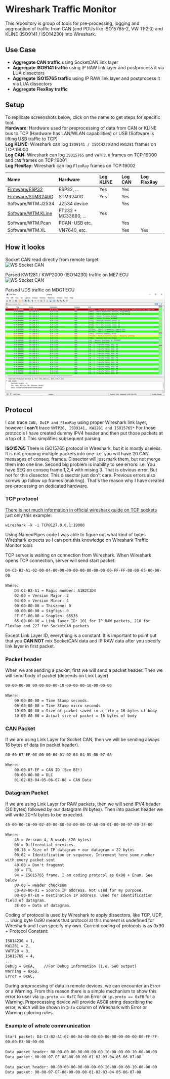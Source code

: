 # Wireshark Traffic Monitor
This repository is group of tools for pre-processing, logging and aggreagtion of traffic from CAN (and PDUs like ISO15765-2, VW TP2.0) and KLINE (ISO9141 / ISO14230) into Wireshark.

## Use Case
 * **Aggregate CAN traffic** using SocketCAN link layer
 * **Aggregate ISO9141 traffic** using IP RAW link layer and postprocess it via LUA dissectors
 * **Aggregate ISO15765 traffic** using IP RAW link layer and postprocess it via LUA dissectors
 * **Aggregate FlexRay traffic**

## Setup
To replicate screenshots below, click on the name to get steps for specific tool.  
**Hardware:** Hardware used for preprocessing of data from CAN or KLINE bus to TCP (Hardware has LAN/WLAN capabilities) or USB (Software is lifting USB traffic to TCP)  
**Log KLINE:** Wireshark can log `ISO9141 / ISO14230` and `KW1281` frames on TCP:19000  
**Log CAN:** Wireshark can log `ISO15765` and `VWTP2.0` frames on TCP:19000 and `CAN` frames on TCP:19001  
**Log FlexRay:** Wireshark can log `FlexRay` frames on TCP:19002  

| Name                                              | Hardware             | Log KLINE | Log CAN  | Log FlexRay |
| :------------------------------------------------ | :------------------- | :-------- | :------- | :---------- |
| [Firmware/ESP32](/Firmware/ESP32/readme.md)       | ESP32, ...           | Yes       | Yes      |             |
| [Firmware/STM3240G](/Firmware/STM3240G/readme.md) | STM3240G             | Yes       | Yes      |             |
| Software/WTM.J2534                                | J2534 device         |           | Yes      |             |
| [Software/WTM.KLine](/Software/Readme.md)         | FT232 + MC33660, ... | Yes       |          |             |
| Software/WTM.Pcan                                 | PCAN-USB etc.        |           | Yes      |             |
| Software/WTM.XL                                   | VN7640, etc.         |           | Yes      | Yes         |

## How it looks
Socket CAN read directly from remote target:  
![WS Socket CAN](/Resources/Wireshark_SocketCAN_Example.png)

Parsed KW1281 / KWP2000 (ISO14230) traffic on ME7 ECU  
![WS Socket CAN](/Resources/Wireshark_KWP2000_Example.png)

Parsed UDS traffic on MDG1 ECU  
![WS Socket CAN](/Resources/Wireshark_UDS_Example.png)

## Protocol
I can trace `CAN, DoIP and FlexRay` using proper Wireshark link layer, however **I can't** trace `VWTP20, ISO9141, KW1281 and ISO15765*` For those protocols I have created dummy IPV4 header and then put those packets at a top of it. This simplifies subsequent parsing.

**ISO15765** There is ISO15765 protocol in Wireshark, but it is mostly useless. It is not grouping multiple packets into one: i.e. you will have 20 CAN messages of conseq. frames. Dissector will just mark them, but not merge them into one line. Second big problem is inability to see errors: i.e. You have SEQ on conseq frame 1,2,4 with mising 3. That is obvious error. But not for this dissector. This dissector just don't care. Previous errors also screws up follow up frames (makring). That's the reason why I have created pre-processing on dedicated hardware.

### TCP protocol
[There is not much information in official wireshark guide on TCP sockets](https://wiki.wireshark.org/CaptureSetup/Pipes) just only this example:  
```
wireshark -k -i TCP@127.0.0.1:19000
```
Using NamedPipes code I was able to figure out what kind of bytes Wireshark expects so I can port this knowledge on Wireshark Traffic Monitor tools

TCP server is waiting on connection from Wireshark. When Wireshark opens TCP connection, server will send start packet:
```
D4-C3-B2-A1-02-00-04-00-00-00-00-00-00-00-00-00-FF-FF-00-00-65-00-00-00

Where:
    D4-C3-B2-A1 = Magic number: A1B2C3D4
    02-00 = Version Major: 2
    04-00 = Version Minor: 4
    00-00-00-00 = Thiszone: 0
    00-00-00-00 = Sigfigs: 0
    FF-FF-00-00 = Snaplen: 65535
    65-00-00-00 = Link layer ID: 101 for IP RAW packets, 210 for FlexRay and 227 for SocketCAN packets
```
Except Link Layer ID, everything is a constant. It is important to point out that you **CAN NOT** mix SocketCAN data and IP RAW data after you specify link layer in first packet.

### Packet header
When we are sending a packet, first we will send a packet header. Then we will send body of packet (depends on Link Layer)
```
00-00-00-00 00-00-00-00-10-00-00-00-10-00-00-00

Where:
    00-00-00-00 = Time Stamp seconds.
    00-00-00-00 = Time Stamp micro seconds
    10-00-00-00 = Size of packet saved in a file = 16 bytes of body
    10-00-00-00 = Actual size of packet = 16 bytes of body
```

### CAN Packet
If we are using Link Layer for Socket CAN, then we will be sending always 16 bytes of data (in packet header).
```
00-00-07-EF-08-00-00-00-01-02-03-04-05-06-07-08

Where:
    00-00-07-EF = CAN ID (See BE!)
    08-00-00-00 = DLC
    01-02-03-04-05-06-07-08 = CAN Data
```
### Datagram Packet
If we are using Link Layer for RAW packets, then we will send IPV4 header (20 bytes) followed by our datagram (N bytes). Then into packet header we will write 20+N bytes to be expected.
```
45-00-00-16-00-02-40-00-80-94-00-00-C0-A8-00-01-00-00-07-E0-3E-00

Where:
    45 = Version 4, 5 words (20 bytes)
    00 = Differential services.
    00-16 = Size of IP datagram + our datagram = 22 bytes
    00-02 = Identification or sequence. Increment here some number with every packet sent
    40-00 = Don't fragemnt
    80 = TTL
    94 = ISO15765 frame. I am coding protocol as 0x90 + Enum. See below
    00-00 = Header checksum
    C0-A8-00-01 = Source IP address. Not used for my purpose.
    00-00-07-E0 = Destination IP address. Used for Identification field of datagram.
    3E-00 = Data of datagram.
```
Coding of protocol is used by Wireshark to apply dissectors, like TCP, UDP, ... Using byte 0x90 means that protocol at this moment is undefined for Wireshark and I can specify my own. Current coding of protocols is as 0x90 + Protocol Constant:
```
ISO14230 = 1,
KW1281 = 2,
VWTP20 = 3,
ISO15765 = 4,
...
Debug = 0x6A,    //For Debug information (i.e. SWO output)
Warning = 0x6B,
Error = 0x6C,
```
During preprocesing of data in remote devices, we can encounter an Error or a Warning. From this reason there is a simple mechanism to show this error to user via `ip.proto == 0xFC` for an Error or `ip.proto == 0xFB` for a Warning. Preprocessing device will provide ASCII string describing the error, which will be shown in `Info` column of Wireshark with Error or Warning coloring rules.

### Example of whole communication
```
Start packet: D4-C3-B2-A1-02-00-04-00-00-00-00-00-00-00-00-00-FF-FF-00-00-E3-00-00-00

Data packet header: 00-00-00-00-00-00-00-00-10-00-00-00-10-00-00-00
Data packet: 00-00-07-EF-08-00-00-00-01-02-03-04-05-06-07-08

Data packet header: 00-00-00-00-00-00-00-00-10-00-00-00-10-00-00-00
Data packet: 00-00-07-EF-08-00-00-00-01-02-03-04-05-06-07-08
```